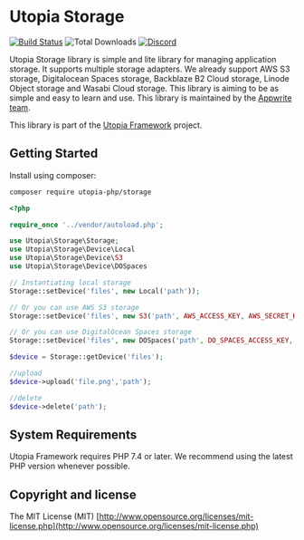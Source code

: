 # Utopia Storage

[![Build Status](https://travis-ci.org/utopia-php/ab.svg?branch=master)](https://travis-ci.com/utopia-php/storage)
![Total Downloads](https://img.shields.io/packagist/dt/utopia-php/storage.svg)
[![Discord](https://img.shields.io/discord/564160730845151244?label=discord)](https://appwrite.io/discord)

Utopia Storage library is simple and lite library for managing application storage. It supports multiple storage adapters. We already support AWS S3 storage, Digitalocean Spaces storage, Backblaze B2 Cloud storage, Linode Object storage and Wasabi Cloud storage. This library is aiming to be as simple and easy to learn and use. This library is maintained by the [Appwrite team](https://appwrite.io).

This library is part of the [Utopia Framework](https://github.com/utopia-php/framework) project.


## Getting Started

Install using composer:
```bash
composer require utopia-php/storage
```

```php
<?php

require_once '../vendor/autoload.php';

use Utopia\Storage\Storage;
use Utopia\Storage\Device\Local
use Utopia\Storage\Device\S3
use Utopia\Storage\Device\DOSpaces

// Instantiating local storage
Storage::setDevice('files', new Local('path'));

// Or you can use AWS S3 storage
Storage::setDevice('files', new S3('path', AWS_ACCESS_KEY, AWS_SECRET_KEY,AWS_BUCKET_NAME, AWS_REGION, AWS_ACL_FLAG));

// Or you can use DigitalOcean Spaces storage
Storage::setDevice('files', new DOSpaces('path', DO_SPACES_ACCESS_KEY, DO_SPACES_SECRET_KEY, DO_SPACES_BUCKET_NAME, DO_SPACES_REGION, AWS_ACL_FLAG));

$device = Storage::getDevice('files');

//upload
$device->upload('file.png','path');

//delete
$device->delete('path');

```

## System Requirements

Utopia Framework requires PHP 7.4 or later. We recommend using the latest PHP version whenever possible.

## Copyright and license

The MIT License (MIT) [http://www.opensource.org/licenses/mit-license.php](http://www.opensource.org/licenses/mit-license.php)
